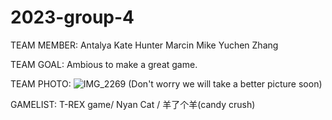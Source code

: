 # 2023-group-4

TEAM MEMBER:
Antalya 
Kate Hunter
Marcin
Mike
Yuchen Zhang



TEAM GOAL:
Ambious to make a great game.


TEAM PHOTO:
![IMG_2269](https://user-images.githubusercontent.com/115186584/215160415-505ee48a-42c5-4f63-9e34-ef51ff0aca0d.JPG)
(Don't worry we will take a better picture soon)


GAMELIST:
T-REX game/ Nyan Cat / 羊了个羊(candy crush)
